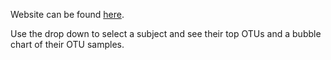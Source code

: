 Website can be found [here](https://ajutila1.github.io/).

Use the drop down to select a subject and see their top OTUs and a bubble chart of their OTU samples.
